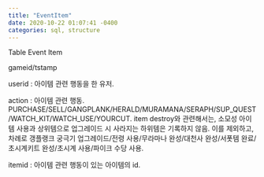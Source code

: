 ```yaml
---
title: "EventItem"
date: 2020-10-22 01:07:41 -0400
categories: sql, structure
---
```


Table Event Item

gameid/tstamp

userid : 아이템 관련 행동을 한 유저.

action : 아이템 관련 행동. PURCHASE/SELL/GANGPLANK/HERALD/MURAMANA/SERAPH/SUP_QUEST/WATCH_KIT/WATCH_USE/YOURCUT.
item destroy와 관련해서는, 소모성 아이템 사용과 상위템으로 업그레이드 시 사라지는 하위템은 기록하지 않음.
이를 제외하고, 차례로 갱플랭크 궁극기 업그레이드/전령 사용/무라마나 완성/대천사 완성/서폿템 완료/초시계키트 완성/초시계 사용/파이크 수당 사용.

itemid : 아이템 관련 행동이 있는 아이템의 id.
